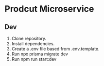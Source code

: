 # Prodcut Microservice

## Dev

1. Clone repository.
2. Install dependencies.
3. Create a .env file based from .env.template.
4. Run npx prisma migrate dev
5. Run npm run start:dev